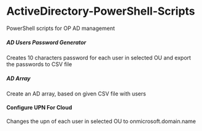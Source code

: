 # ActiveDirectory-PowerShell-Scripts
PowerShell scripts for OP AD management

##### AD Users Password Generator
Creates 10 characters password for each user in selected OU and export the passwords to CSV file
   
##### AD Array
Create an AD array, based on given CSV file with users

#### Configure UPN For Cloud
Changes the upn of each user in selected OU to onmicrosoft.domain.name
